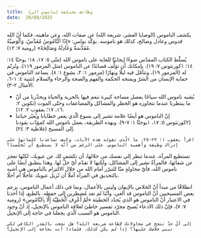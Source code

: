 ```yaml
---
title:  وظائف مختلفة لناموس الربّ
date:  20/08/2025
---
```


يكشف الناموس (الوصايا العشر، شريعة الله) عن صفات الله، وعن ماهيته، فكما أنّ الله قدوس وعادل وصالح، كذلك هو ناموسه. يؤكّد بولس: «إِذًا ٱلنَّامُوسُ مُقَدَّسٌ، وَٱلْوَصِيَّةُ مُقَدَّسَةٌ وَعَادِلَةٌ وَصَالِحَةٌ» (رومية ٧: ١٢).

يُسلّط الكتاب المقدّس ضوءًا إيجابيًا للغاية على ناموس الله (متّى ٥: ١٧، ١٨؛ يوحنّا ١٤: ١٤؛ ١كورنثوس ٧: ١٩). بإمكانك أن تؤلِّف قصائدًا عن الناموس (مثل المزمور ١١٩)، وتُرنّم له (المزمور ١٩)، وتتأمّل فيه ليلًا ونهارًا (مزمور ١: ٢، يشوع ١: ٨). يساعد الناموس في حماية الإنسان من الشرّ ويمنحه الحكمة والفهم والصحة والرخاء والسلام (تثنية ٤: ١-٦، الأمثال ٢-٣).

- يُشبه ناموس الله سياجًا يفصل مساحة كبيرة ننعم فيها بالحرية والحياة ويحذّرنا من أنّ ما ينتظرنا عندما نتجاوزه هو الخطر والمشاكل والمضاعفات وحتّى الموت (تكوين ٢: ١٦، ١٧؛ يعقوب ٢: ١٢).
- إنّ الناموس هو أيضًا علامة تشير إلى يسوع الّذي يغفر خطايانا ويُغيّر حياتنا (٢كورنثوس ٥: ١٧، ١يوحنّا ١: ٧-٩). وبهذه الطريقة، يعمل ناموس الله كمؤدّب يقودنا إلى المسيح (غلاطية ٣: ٢٤).

`اقرأ يعقوب ١: ٢٣-٢٥. ما الّذي تقوله هذه الآيات، وكيف تساعدنا كلماتها على إدراك وظيفة وأهمية الناموس، على الرغم من أنّه لا يستطيع أن يُخلّصنا؟`

تستطيع المرآة، عندما تنظر إلى نفسك من خلالها، أن تكشف لك عن عيوبك، لكنّها تعجز عن شفائها، فالمرآةُ تشير إلى المشاكل، ولكنها لا تقدّم أيّ حلٍّ لها. وهذا ينطبق أيضًا على ناموس الله، فأيّ محاولةٍ منّا للتبرّر أمام الله من خلال الالتزام بالناموس هي أشبه بالتحديق في المرآة آملًا أن تُزيل عيوبك عاجلًا أم آجلًا.

انطلاقًا من مبدأ أنّ الخلاص بالإيمان وليس بالأعمال، وبما في ذلك أعمال الناموس،  يزعم بعض المسيحيين أنّ الناموس قد أُلغي، وأنّنا لم نعد مُضطرين إلى حفظه. بالطبع، إذا أخذنا في الاعتبار أنّ الناموس هو الذي يُحدّد الخطيئة «لَمْ أَعْرِفِ ٱلْخَطِيَّةَ إِلَّا بِٱلنَّامُوسِ» (رومية ٧: ٧)، فإنّ ذلك الادعاء يُصبح مجرّد تفسير خاطئ لعلاقة الناموس بالإنجيل، إذ أنّ وجود الناموس هو السبب الّذي يجعلنا في حاجة إلى الإنجيل.

`إلى أيّ حدّ تنجح في محاولاتك لإطاعة شريعة الله؟ هل نجحت بالقدر الكافي لكي تبني خلاصك عليها؟ إذا لم يكن كذلك، فلماذا أنت بحاجة إلى الإنجيل؟`